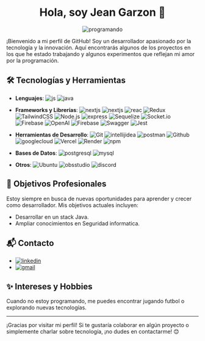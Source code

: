<div align="center">

# Hola, soy Jean Garzon 👋
![programando](https://i.giphy.com/qgQUggAC3Pfv687qPC.webp)

</div>

¡Bienvenido a mi perfil de GitHub! Soy un desarrollador apasionado por la tecnología y la innovación. Aquí encontrarás algunos de los proyectos en los que he estado trabajando y algunos experimentos que reflejan mi amor por la programación.




## 🛠 Tecnologías y Herramientas

- **Lenguajes**: ![js](https://img.shields.io/badge/javascript-blue?logo=Javascript)   ![java](https://img.shields.io/badge/Java-red?logo=Java) 
- **Frameworks y Librerías**: ![nextjs](https://img.shields.io/badge/Next.js-black?logo=Next.js) ![nextjs](https://img.shields.io/badge/NextUI-black?logo=NextUI) ![reac](https://img.shields.io/badge/React-blue?logo=React) ![Redux](https://img.shields.io/badge/Redux-purple?logo=Redux) ![TailwindCSS](https://img.shields.io/badge/TailwindCSS-blue?logo=TailwindCSS) ![Node.js](https://img.shields.io/badge/Node.js-gree?logo=Node.js) ![express](https://img.shields.io/badge/Express-gray?logo=Express)   ![Sequelize](https://img.shields.io/badge/Sequelize-white?logo=Sequelize) ![Socket.io](https://img.shields.io/badge/Socket.io-blue?logo=Socket.io) ![Firebase](https://img.shields.io/badge/Firebase-orange?logo=Firebase) ![OpenAI](https://img.shields.io/badge/OpenAI-black?logo=OpenAI) ![Firebase](https://img.shields.io/badge/Firebase-orange?logo=Firebase) ![Swagger](https://img.shields.io/badge/Swagger-gray?logo=Swagger) ![Jest](https://img.shields.io/badge/Jest-red?logo=Jest) 
- **Herramientas de Desarrollo**: ![Git](https://img.shields.io/badge/Git-black?logo=Git) ![intellijidea](https://img.shields.io/badge/intellijIdea-blue?logo=intellijIdea) ![postman](https://img.shields.io/badge/postman-white?logo=postman) ![Github](https://img.shields.io/badge/Github-black?logo=Github) ![googlecloud](https://img.shields.io/badge/googlecloud-red?logo=googlecloud) ![Vercel](https://img.shields.io/badge/Vercel-black?logo=Vercel) ![Render](https://img.shields.io/badge/Render-black?logo=Render) ![npm](https://img.shields.io/badge/npm-red?logo=npm) 
 
- **Bases de Datos**: ![postgresql](https://img.shields.io/badge/postgresql-white?logo=postgresql) ![mysql](https://img.shields.io/badge/mysql-orange?logo=mysql) 
- **Otros**: ![Ubuntu](https://img.shields.io/badge/Ubuntu-purple?logo=Ubuntu) ![obsstudio](https://img.shields.io/badge/obsstudio-black?logo=obsstudio) ![discord](https://img.shields.io/badge/discord-white?logo=discord)

## 🎯 Objetivos Profesionales

Estoy siempre en busca de nuevas oportunidades para aprender y crecer como desarrollador. Mis objetivos actuales incluyen:

- Desarrollar en un stack Java.
- Ampliar conocimientos en Seguridad informatica.

## 📬 Contacto

- [![linkedin](https://img.shields.io/badge/linkedin-blue?logo=linkedin)](https://www.linkedin.com/in/jeangq24/)
- [![gmail](https://img.shields.io/badge/gmail-red?logo=gmail)](mailto:jeangarzon24@gmail.com)

## ✨ Intereses y Hobbies

Cuando no estoy programando, me puedes encontrar jugando futbol o explorando nuevas tecnologías.

---

¡Gracias por visitar mi perfil! Si te gustaría colaborar en algún proyecto o simplemente charlar sobre tecnología, ¡no dudes en contactarme! 😊

